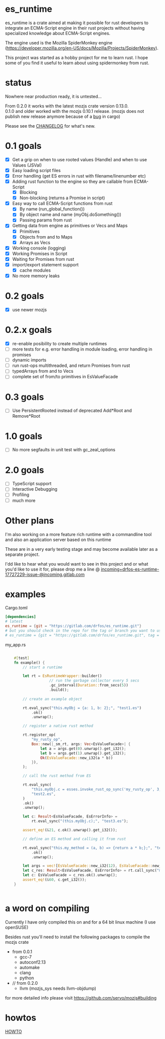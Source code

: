# es_runtime

es_runtime is a crate aimed at making it possible for rust developers to integrate an ECMA-Script engine in their rust projects without having specialized knowledge about ECMA-Script engines.

The engine used is the Mozilla SpiderMonkey engine (https://developer.mozilla.org/en-US/docs/Mozilla/Projects/SpiderMonkey).

This project was started as a hobby project for me to learn rust. I hope some of you find it useful to learn about using spidermonkey from rust.

# status

Nowhere near production ready, it is untested...

From 0.2.0 it works with the latest mozjs crate version 0.13.0.  
0.1.0 and older worked with the mozjs 0.10.1 release. (mozjs does not publish new release anymore because of a [bug](https://github.com/rust-lang/cargo/issues/6917) in cargo)

Please see the [CHANGELOG](CHANGELOG.md) for what's new.

# 0.1 goals

* [x] Get a grip on when to use rooted values (Handle) and when to use Values (JSVal) 
* [x] Easy loading script files
* [x] Error handling (get ES errors in rust with filename/linenumber etc)
* [x] Adding rust function to the engine so they are callable from ECMA-Script
  * [x] Blocking
  * [x] Non-blocking (returns a Promise in script)
* [x] Easy way to call ECMA-Script functions from rust
  * [x] By name (run_global_function())
  * [x] By object name and name (myObj.doSomething())
  * [x] Passing params from rust
* [x] Getting data from engine as primitives or Vecs and Maps
  * [x] Primitives
  * [x] Objects from and to Maps
  * [x] Arrays as Vecs
* [x] Working console (logging)
* [x] Working Promises in Script
* [x] Waiting for Promises from rust
* [x] import/export statement support
  * [x] cache modules
* [x] No more memory leaks

# 0.2 goals

* [x] use newer mozjs

# 0.2.x goals

* [x] re-enable posibility to create multiple runtimes
* [ ] more tests for e.g. error handling in module loading, error handling in promises
* [ ] dynamic imports
* [ ] run rust-ops multithreaded, and return Promises from rust
* [ ] typedArrays from and to Vecs
* [ ] complete set of from/to primitives in EsValueFacade

# 0.3 goals

* [ ] Use PersistentRooted instead of deprecated Add\*Root and Remove\*Root

# 1.0 goals

* [ ] No more segfaults in unit test with gc_zeal_options

# 2.0 goals

* [ ] TypeScript support
* [ ] Interactive Debugging
* [ ] Profiling
* [ ] much more

# Other plans

I'm also working on a more feature rich runtime with a commandline tool and also an application server based on this runtime

These are in a very early testing stage and may become available later as a separate project.

I'dd like to hear what you would want to see in this project and or what you'd like to use it for, please drop me a line @ incoming+drfos-es-runtime-17727229-issue-@incoming.gitlab.com

# examples

Cargo.toml

```toml
[dependencies]
# latest
es_runtime = {git = "https://gitlab.com/drfos/es_runtime.git"}
# but you should check in the repo for the tag or branch you want to use and link to that
# es_runtime = {git = "https://gitlab.com/drfos/es_runtime.git", tag = "0.2.0"}
```




my_app.rs

```rust

    #[test]
    fn example() {
        // start a runtime

        let rt = EsRuntimeWrapper::builder()
                    // run the garbage collector every 5 secs
                    .gc_interval(Duration::from_secs(5))
                    .build();
    
        // create an example object

        rt.eval_sync("this.myObj = {a: 1, b: 2};", "test1.es")
            .ok()
            .unwrap();

        // register a native rust method

        rt.register_op(
            "my_rusty_op",
            Box::new(|_sm_rt, args: Vec<EsValueFacade>| {
                let a = args.get(0).unwrap().get_i32();
                let b = args.get(1).unwrap().get_i32();
                Ok(EsValueFacade::new_i32(a * b))
            }),
        );

        // call the rust method from ES

        rt.eval_sync(
            "this.myObj.c = esses.invoke_rust_op_sync('my_rusty_op', 3, 7);",
            "test2.es",
        )
        .ok()
        .unwrap();

        let c: Result<EsValueFacade, EsErrorInfo> =
            rt.eval_sync("(this.myObj.c);", "test3.es");

        assert_eq!(&21, c.ok().unwrap().get_i32());

        // define an ES method and calling it from rust

        rt.eval_sync("this.my_method = (a, b) => {return a * b;};", "test4.es")
            .ok()
            .unwrap();

        let args = vec![EsValueFacade::new_i32(12), EsValueFacade::new_i32(5)];
        let c_res: Result<EsValueFacade, EsErrorInfo> = rt.call_sync("my_method", args);
        let c: EsValueFacade = c_res.ok().unwrap();
        assert_eq!(&60, c.get_i32());
    }



```

# a word on compiling

Currently I have only compiled this on and for a 64 bit linux machine (I use openSUSE) 

Besides rust you'll need to install the following packages to compile the mozjs crate

* from 0.0.1
    * gcc-7
    * autoconf2.13
    * automake
    * clang
    * python
* // from 0.2.0
    * llvm (mozjs_sys needs llvm-objdump)

for more detailed info please visit https://github.com/servo/mozjs#building 

# howtos

[HOWTO](docs/HOWTO.md)